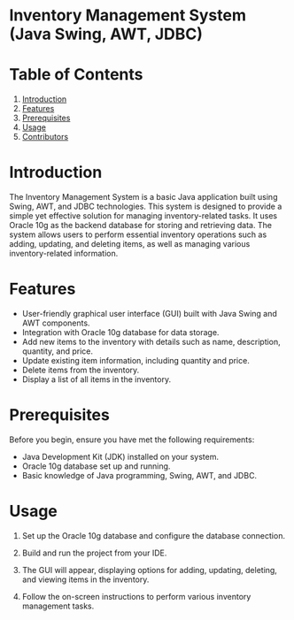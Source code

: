 # Inventory Management System (Java Swing, AWT, JDBC)

# Table of Contents

1. [Introduction](#introduction)
2. [Features](#features)
3. [Prerequisites](#prerequisites)
4. [Usage](#usage)
5. [Contributors](#contributors)

# Introduction

The Inventory Management System is a basic Java application built using Swing, AWT, and JDBC technologies. This system is designed to provide a simple yet effective solution for managing inventory-related tasks. It uses Oracle 10g as the backend database for storing and retrieving data. The system allows users to perform essential inventory operations such as adding, updating, and deleting items, as well as managing various inventory-related information.

# Features

- User-friendly graphical user interface (GUI) built with Java Swing and AWT components.
- Integration with Oracle 10g database for data storage.
- Add new items to the inventory with details such as name, description, quantity, and price.
- Update existing item information, including quantity and price.
- Delete items from the inventory.
- Display a list of all items in the inventory.

# Prerequisites

Before you begin, ensure you have met the following requirements:
- Java Development Kit (JDK) installed on your system.
- Oracle 10g database set up and running.
- Basic knowledge of Java programming, Swing, AWT, and JDBC.

# Usage

1. Set up the Oracle 10g database and configure the database connection.

2. Build and run the project from your IDE.

3. The GUI will appear, displaying options for adding, updating, deleting, and viewing items in the inventory.

4. Follow the on-screen instructions to perform various inventory management tasks.

